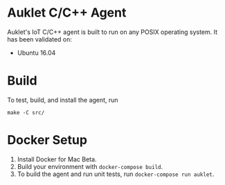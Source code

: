 # Auklet C/C++ Agent

Auklet's IoT C/C++ agent is built to run on any POSIX operating system. It
has been validated on:

- Ubuntu 16.04

# Build

To test, build, and install the agent, run

	make -C src/

# Docker Setup

1. Install Docker for Mac Beta.
1. Build your environment with `docker-compose build`.
1. To build the agent and run unit tests, run `docker-compose run auklet`.
